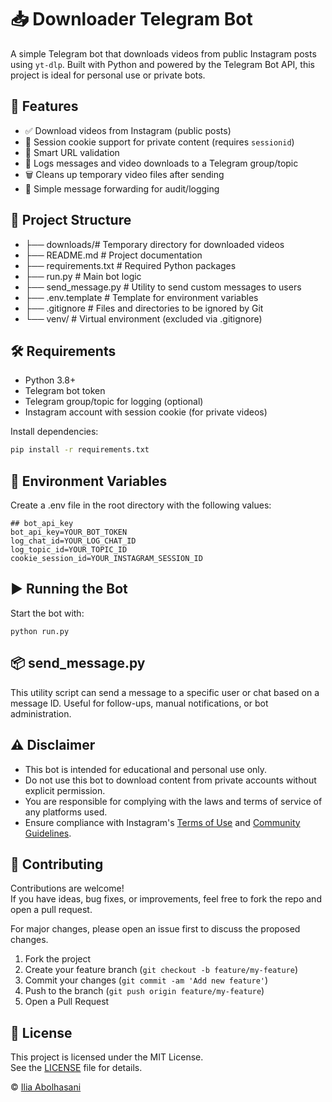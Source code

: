 
# 📥 Downloader Telegram Bot

A simple Telegram bot that downloads videos from public Instagram posts using `yt-dlp`. Built with Python and powered by the Telegram Bot API, this project is ideal for personal use or private bots.

## 🚀 Features

- ✅ Download videos from Instagram (public posts)
- 🔐 Session cookie support for private content (requires `sessionid`)
- 🧠 Smart URL validation
- 📝 Logs messages and video downloads to a Telegram group/topic
- 🗑️ Cleans up temporary video files after sending
- 🔄 Simple message forwarding for audit/logging

## 📁 Project Structure
- ├── downloads/# Temporary directory for downloaded videos
- ├── README.md # Project documentation
- ├── requirements.txt # Required Python packages
- ├── run.py # Main bot logic
- ├── send_message.py # Utility to send custom messages to users
- ├── .env.template # Template for environment variables 
- ├── .gitignore # Files and directories to be ignored by Git
- └── venv/ # Virtual environment (excluded via .gitignore)


## 🛠 Requirements

- Python 3.8+
- Telegram bot token
- Telegram group/topic for logging (optional)
- Instagram account with session cookie (for private videos)

Install dependencies:

```bash
pip install -r requirements.txt
```

## 🔐 Environment Variables
Create a .env file in the root directory with the following values:
```
## bot_api_key
bot_api_key=YOUR_BOT_TOKEN
log_chat_id=YOUR_LOG_CHAT_ID
log_topic_id=YOUR_TOPIC_ID
cookie_session_id=YOUR_INSTAGRAM_SESSION_ID
```

## ▶️ Running the Bot
Start the bot with:
```
python run.py
```

## 📦 send_message.py
This utility script can send a message to a specific user or chat based on a message ID.
Useful for follow-ups, manual notifications, or bot administration.

## ⚠️ Disclaimer

- This bot is intended for educational and personal use only.
- Do not use this bot to download content from private accounts without explicit permission.
- You are responsible for complying with the laws and terms of service of any platforms used.
- Ensure compliance with Instagram's [Terms of Use](https://help.instagram.com/581066165581870) and [Community Guidelines](https://help.instagram.com/477434105621119).

## 🤝 Contributing

Contributions are welcome!  
If you have ideas, bug fixes, or improvements, feel free to fork the repo and open a pull request.

For major changes, please open an issue first to discuss the proposed changes.

1. Fork the project
2. Create your feature branch (`git checkout -b feature/my-feature`)
3. Commit your changes (`git commit -am 'Add new feature'`)
4. Push to the branch (`git push origin feature/my-feature`)
5. Open a Pull Request

## 📄 License

This project is licensed under the MIT License.  
See the [LICENSE](LICENSE) file for details.

&copy; [Ilia Abolhasani](https://github.com/Ilia-Abolhasani)
